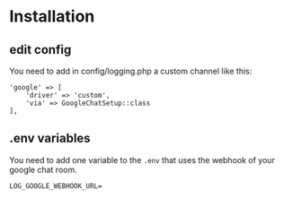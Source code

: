 # Installation

## edit config

You need to add in config/logging.php a custom channel like this:

```
'google' => [
    'driver' => 'custom',
    'via' => GoogleChatSetup::class
],
```

## .env variables

You need to add one variable to the `.env` that uses the webhook of your google chat room.

`LOG_GOOGLE_WEBHOOK_URL=`
